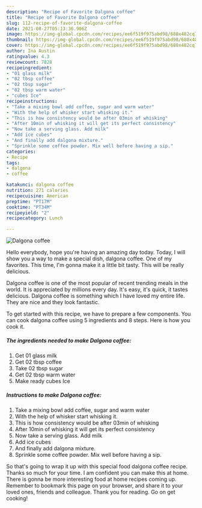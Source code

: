 ```yaml
---
description: "Recipe of Favorite Dalgona coffee"
title: "Recipe of Favorite Dalgona coffee"
slug: 112-recipe-of-favorite-dalgona-coffee
date: 2021-08-27T05:13:36.906Z
image: https://img-global.cpcdn.com/recipes/ee6f519f975abd98/680x482cq70/dalgona-coffee-recipe-main-photo.jpg
thumbnail: https://img-global.cpcdn.com/recipes/ee6f519f975abd98/680x482cq70/dalgona-coffee-recipe-main-photo.jpg
cover: https://img-global.cpcdn.com/recipes/ee6f519f975abd98/680x482cq70/dalgona-coffee-recipe-main-photo.jpg
author: Ina Austin
ratingvalue: 4.3
reviewcount: 7828
recipeingredient:
- "01 glass milk"
- "02 tbsp coffee"
- "02 tbsp sugar"
- "02 tbsp warm water"
- "cubes Ice"
recipeinstructions:
- "Take a mixing bowl add coffee, sugar and warm water"
- "With the help of whisker start whisking it."
- "This is how consistency would be after 03min of whisking"
- "After 10min of whisking it will get its perfect consistency"
- "Now take a serving glass. Add milk"
- "Add ice cubes"
- "And finally add dalgona mixture."
- "Sprinkle some coffee powder. Mix well before having a sip."
categories:
- Recipe
tags:
- dalgona
- coffee

katakunci: dalgona coffee 
nutrition: 271 calories
recipecuisine: American
preptime: "PT17M"
cooktime: "PT34M"
recipeyield: "2"
recipecategory: Lunch

---
```



![Dalgona coffee](https://img-global.cpcdn.com/recipes/ee6f519f975abd98/680x482cq70/dalgona-coffee-recipe-main-photo.jpg)

Hello everybody, hope you're having an amazing day today. Today, I will show you a way to make a special dish, dalgona coffee. One of my favorites. This time, I'm gonna make it a little bit tasty. This will be really delicious.



Dalgona coffee is one of the most popular of recent trending meals in the world. It is appreciated by millions every day. It's easy, it's quick, it tastes delicious. Dalgona coffee is something which I have loved my entire life. They are nice and they look fantastic.


To get started with this recipe, we have to prepare a few components. You can cook dalgona coffee using 5 ingredients and 8 steps. Here is how you cook it.

<!--inarticleads1-->

##### The ingredients needed to make Dalgona coffee:

1. Get 01 glass milk
1. Get 02 tbsp coffee
1. Take 02 tbsp sugar
1. Get 02 tbsp warm water
1. Make ready cubes Ice




<!--inarticleads2-->

##### Instructions to make Dalgona coffee:

1. Take a mixing bowl add coffee, sugar and warm water
1. With the help of whisker start whisking it.
1. This is how consistency would be after 03min of whisking
1. After 10min of whisking it will get its perfect consistency
1. Now take a serving glass. Add milk
1. Add ice cubes
1. And finally add dalgona mixture.
1. Sprinkle some coffee powder. Mix well before having a sip.




So that's going to wrap it up with this special food dalgona coffee recipe. Thanks so much for your time. I am confident you can make this at home. There is gonna be more interesting food at home recipes coming up. Remember to bookmark this page on your browser, and share it to your loved ones, friends and colleague. Thank you for reading. Go on get cooking!
